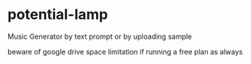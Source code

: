 # potential-lamp
Music Generator by text prompt or by uploading sample

beware of google drive space limitation if running a free plan as always 
